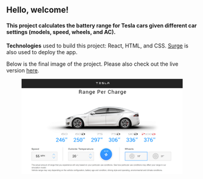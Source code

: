 <h2>Hello, welcome!</h2>
<h4>This project calculates the battery range for Tesla cars given different car settings (models, speed, wheels, and AC).</h4>

<b>Technologies</b> used to build this project: React, HTML, and CSS. [Surge](surge.sh) is also used to deploy the app.  

Below is the final image of the project. Please also check out the live version [here](http://tram-tesla-car-battery-calculator.surge.sh/).

<p align="center">
  <img style="width:700;height:250px;" src="src/assets/final-image.PNG"/>
 </p>
